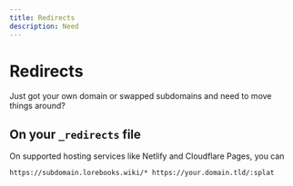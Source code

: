```yaml
---
title: Redirects
description: Need
---
```


# Redirects

Just got your own domain or swapped subdomains and need to move things around?

## On your `_redirects` file

On supported hosting services like Netlify and Cloudflare Pages, you can

```txt
https://subdomain.lorebooks.wiki/* https://your.domain.tld/:splat
```
